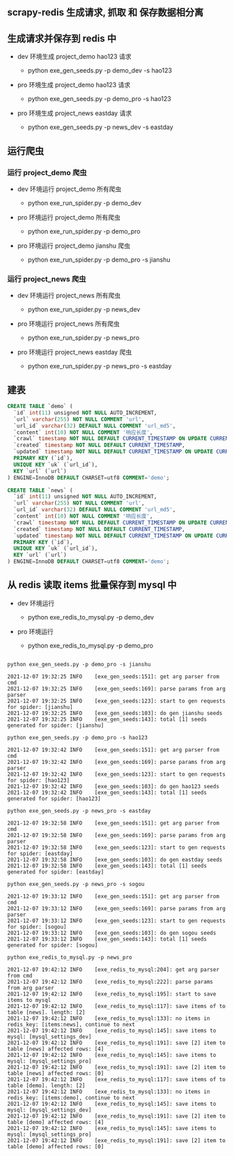 ## scrapy-redis 生成请求, 抓取 和 保存数据相分离

## 生成请求并保存到 redis 中

- dev 环境生成 project_demo hao123 请求
  - python exe_gen_seeds.py -p demo_dev -s hao123

- pro 环境生成 project_demo hao123 请求
  - python exe_gen_seeds.py -p demo_pro -s hao123

- pro 环境生成 project_news eastday 请求
  - python exe_gen_seeds.py -p news_dev -s eastday


## 运行爬虫

### 运行 project_demo 爬虫

- dev 环境运行 project_demo 所有爬虫
  - python exe_run_spider.py -p demo_dev

- pro 环境运行 project_demo 所有爬虫
  - python exe_run_spider.py -p demo_pro

- pro 环境运行 project_demo jianshu 爬虫
  - python exe_run_spider.py -p demo_pro -s jianshu

### 运行 project_news 爬虫

- dev 环境运行 project_news 所有爬虫
  - python exe_run_spider.py -p news_dev

- pro 环境运行 project_news 所有爬虫
  - python exe_run_spider.py -p news_pro

- pro 环境运行 project_news eastday 爬虫
  - python exe_run_spider.py -p news_pro -s eastday

## 建表

```sql
CREATE TABLE `demo` (
  `id` int(11) unsigned NOT NULL AUTO_INCREMENT,
  `url` varchar(255) NOT NULL COMMENT 'url',
  `url_id` varchar(32) DEFAULT NULL COMMENT 'url_md5',
  `content` int(10) NOT NULL COMMENT '响应长度',
  `crawl` timestamp NOT NULL DEFAULT CURRENT_TIMESTAMP ON UPDATE CURRENT_TIMESTAMP COMMENT '抓取时间',
  `created` timestamp NOT NULL DEFAULT CURRENT_TIMESTAMP,
  `updated` timestamp NOT NULL DEFAULT CURRENT_TIMESTAMP ON UPDATE CURRENT_TIMESTAMP,
  PRIMARY KEY (`id`),
  UNIQUE KEY `uk` (`url_id`),
  KEY `url` (`url`)
) ENGINE=InnoDB DEFAULT CHARSET=utf8 COMMENT='demo';

CREATE TABLE `news` (
  `id` int(11) unsigned NOT NULL AUTO_INCREMENT,
  `url` varchar(255) NOT NULL COMMENT 'url',
  `url_id` varchar(32) DEFAULT NULL COMMENT 'url_md5',
  `content` int(10) NOT NULL COMMENT '响应长度',
  `crawl` timestamp NOT NULL DEFAULT CURRENT_TIMESTAMP ON UPDATE CURRENT_TIMESTAMP COMMENT '抓取时间',
  `created` timestamp NOT NULL DEFAULT CURRENT_TIMESTAMP,
  `updated` timestamp NOT NULL DEFAULT CURRENT_TIMESTAMP ON UPDATE CURRENT_TIMESTAMP,
  PRIMARY KEY (`id`),
  UNIQUE KEY `uk` (`url_id`),
  KEY `url` (`url`)
) ENGINE=InnoDB DEFAULT CHARSET=utf8 COMMENT='demo';
```

## 从 redis 读取 items 批量保存到 mysql 中

- dev 环境运行
  - python exe_redis_to_mysql.py -p demo_dev

- pro 环境运行
  - python exe_redis_to_mysql.py -p demo_pro

```

python exe_gen_seeds.py -p demo_pro -s jianshu

2021-12-07 19:32:25 INFO    [exe_gen_seeds:151]: get arg parser from cmd
2021-12-07 19:32:25 INFO    [exe_gen_seeds:169]: parse params from arg parser
2021-12-07 19:32:25 INFO    [exe_gen_seeds:123]: start to gen requests for spider: [jianshu]
2021-12-07 19:32:25 INFO    [exe_gen_seeds:103]: do gen jianshu seeds
2021-12-07 19:32:25 INFO    [exe_gen_seeds:143]: total [1] seeds generated for spider: [jianshu]

python exe_gen_seeds.py -p demo_pro -s hao123

2021-12-07 19:32:42 INFO    [exe_gen_seeds:151]: get arg parser from cmd
2021-12-07 19:32:42 INFO    [exe_gen_seeds:169]: parse params from arg parser
2021-12-07 19:32:42 INFO    [exe_gen_seeds:123]: start to gen requests for spider: [hao123]
2021-12-07 19:32:42 INFO    [exe_gen_seeds:103]: do gen hao123 seeds
2021-12-07 19:32:42 INFO    [exe_gen_seeds:143]: total [1] seeds generated for spider: [hao123]

python exe_gen_seeds.py -p news_pro -s eastday

2021-12-07 19:32:58 INFO    [exe_gen_seeds:151]: get arg parser from cmd
2021-12-07 19:32:58 INFO    [exe_gen_seeds:169]: parse params from arg parser
2021-12-07 19:32:58 INFO    [exe_gen_seeds:123]: start to gen requests for spider: [eastday]
2021-12-07 19:32:58 INFO    [exe_gen_seeds:103]: do gen eastday seeds
2021-12-07 19:32:58 INFO    [exe_gen_seeds:143]: total [1] seeds generated for spider: [eastday]

python exe_gen_seeds.py -p news_pro -s sogou

2021-12-07 19:33:12 INFO    [exe_gen_seeds:151]: get arg parser from cmd
2021-12-07 19:33:12 INFO    [exe_gen_seeds:169]: parse params from arg parser
2021-12-07 19:33:12 INFO    [exe_gen_seeds:123]: start to gen requests for spider: [sogou]
2021-12-07 19:33:12 INFO    [exe_gen_seeds:103]: do gen sogou seeds
2021-12-07 19:33:12 INFO    [exe_gen_seeds:143]: total [1] seeds generated for spider: [sogou]

python exe_redis_to_mysql.py -p news_pro

2021-12-07 19:42:12 INFO    [exe_redis_to_mysql:204]: get arg parser from cmd
2021-12-07 19:42:12 INFO    [exe_redis_to_mysql:222]: parse params from arg parser
2021-12-07 19:42:12 INFO    [exe_redis_to_mysql:195]: start to save items to mysql
2021-12-07 19:42:12 INFO    [exe_redis_to_mysql:117]: save items of to table [news]. length: [2]
2021-12-07 19:42:12 INFO    [exe_redis_to_mysql:133]: no items in redis_key: [items:news], continue to next
2021-12-07 19:42:12 INFO    [exe_redis_to_mysql:145]: save items to mysql: [mysql_settings_dev]
2021-12-07 19:42:12 INFO    [exe_redis_to_mysql:191]: save [2] item to table [news] affected rows: [4]
2021-12-07 19:42:12 INFO    [exe_redis_to_mysql:145]: save items to mysql: [mysql_settings_pro]
2021-12-07 19:42:12 INFO    [exe_redis_to_mysql:191]: save [2] item to table [news] affected rows: [0]
2021-12-07 19:42:12 INFO    [exe_redis_to_mysql:117]: save items of to table [demo]. length: [2]
2021-12-07 19:42:12 INFO    [exe_redis_to_mysql:133]: no items in redis_key: [items:demo], continue to next
2021-12-07 19:42:12 INFO    [exe_redis_to_mysql:145]: save items to mysql: [mysql_settings_dev]
2021-12-07 19:42:12 INFO    [exe_redis_to_mysql:191]: save [2] item to table [demo] affected rows: [4]
2021-12-07 19:42:12 INFO    [exe_redis_to_mysql:145]: save items to mysql: [mysql_settings_pro]
2021-12-07 19:42:12 INFO    [exe_redis_to_mysql:191]: save [2] item to table [demo] affected rows: [0]

```
